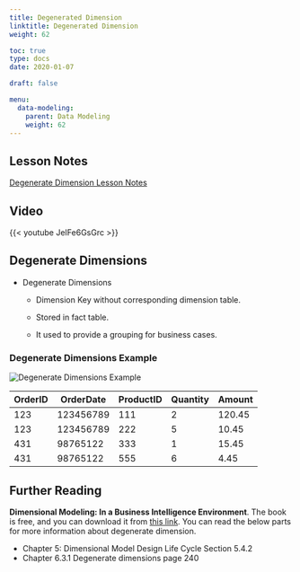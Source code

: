 ```yaml
---
title: Degenerated Dimension
linktitle: Degenerated Dimension
weight: 62

toc: true
type: docs
date: 2020-01-07

draft: false

menu:
  data-modeling:
    parent: Data Modeling
    weight: 62
---
```


## Lesson Notes

[Degenerate Dimension Lesson Notes](../02-degenerate-dimension.pdf)


## Video

{{< youtube JeIFe6GsGrc >}}

## Degenerate Dimensions

-   Degenerate Dimensions

    -   Dimension Key without corresponding dimension table.

    -   Stored in fact table.

    -   It used to provide a grouping for business cases.

### Degenerate Dimensions Example

![Degenerate Dimensions Example](../figures/dd-dim.png)

|OrderID | OrderDate | ProductID | Quantity | Amount|
|---|---|---|---|---|
|123 | 123456789 | 111 | 2 | 120.45|
|123 | 123456789 | 222 | 5 | 10.45|
|431 | 98765122 | 333 | 1 | 15.45|
|431 | 98765122 | 555 | 6 | 4.45|

## Further Reading

**Dimensional Modeling: In a Business Intelligence Environment**. The book is free, and you can download it from [this link](https://www.redbooks.ibm.com/redbooks/pdfs/sg247138.pdf). You can read the below parts for more information about degenerate dimension.

- Chapter 5: Dimensional Model Design Life Cycle Section 5.4.2
- Chapter 6.3.1 Degenerate dimensions page 240
